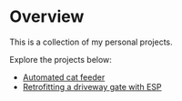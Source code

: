 # Overview

This is a collection of my personal projects.

Explore the projects below:

- [Automated cat feeder](feeder.md)
- [Retrofitting a driveway gate with ESP](gate_control.md)